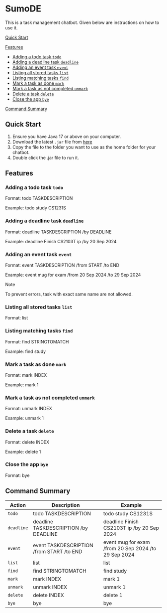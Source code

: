 # SumoDE

This is a task management chatbot. Given below are instructions on how to use it.

[Quick Start](https://foochao.github.io/ip/#quick-start)

[Features](https://foochao.github.io/ip/#features)
- [Adding a todo task `todo`](https://foochao.github.io/ip/#adding-a-todo-task-todo)
- [Adding a deadline task `deadline`](https://foochao.github.io/ip/#adding-a-deadline-task-deadline)
- [Adding an event task `event`](https://foochao.github.io/ip/#adding-an-event-task-event)
- [Listing all stored tasks `list`](https://foochao.github.io/ip/#listing-all-stored-tasks-list)
- [Listing matching tasks `find`](https://foochao.github.io/ip/#listing-matching-tasks-find)
- [Mark a task as done `mark`](https://foochao.github.io/ip/#mark-a-task-as-done-mark)
- [Mark a task as not completed `unmark`](https://foochao.github.io/ip/#mark-a-task-as-not-completed-unmark)
- [Delete a task `delete`](https://foochao.github.io/ip/#delete-a-task-delete)
- [Close the app `bye`](https://foochao.github.io/ip/#close-the-app-bye)

[Command Summary](https://foochao.github.io/ip/#command-summary)

## Quick Start

1. Ensure you have Java 17 or above on your computer.
2. Download the latest `.jar` file from [here](https://github.com/FooChao/ip/releases/tag/A-Release)
3. Copy the file to the folder you want to use as the home folder for your chatbot.
4. Double click the .jar file to run it.

## Features

### Adding a todo task `todo` 

Format: todo TASKDESCRIPTION

Example: todo study CS1231S


### Adding a deadline task `deadline`

Format: deadline TASKDESCRIPTION /by DEADLINE

Example: deadline Finish CS2103T ip /by 20 Sep 2024


### Adding an event task `event`

Format: event TASKDESCRIPTION /from START /to END

Example: event mug for exam /from 20 Sep 2024 /to 29 Sep 2024

> [!NOTE]
> To prevent errors, task with exact same name are not allowed.

### Listing all stored tasks `list`

Format: list

### Listing matching tasks `find`

Format: find STRINGTOMATCH

Example: find study

### Mark a task as done `mark`

Format: mark INDEX

Example: mark 1

### Mark a task as not completed `unmark`

Format: unmark INDEX

Example: unmark 1

### Delete a task `delete`

Format: delete INDEX

Example: delete 1

### Close the app `bye`

Format: bye


## Command Summary

| Action | Description | Example |
| --- | --- | --- |
| `todo` | todo TASKDESCRIPTION | todo study CS1231S |
| `deadline` | deadline TASKDESCRIPTION /by DEADLINE | deadline Finish CS2103T ip /by 20 Sep 2024 |
| `event` | event TASKDESCRIPTION /from START /to END | event mug for exam /from 20 Sep 2024 /to 29 Sep 2024 |
| `list` | list | list |
| `find` | find STRINGTOMATCH | find study |
| `mark` | mark INDEX | mark 1 |
| `unmark` | unmark INDEX | unmark 1 |
| `delete` | delete INDEX | delete 1 |
| `bye` | bye | bye |
